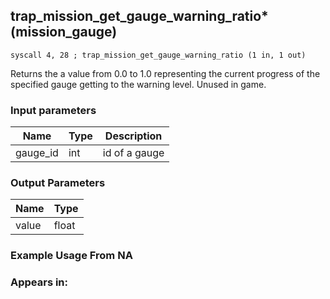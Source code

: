 ## trap_mission_get_gauge_warning_ratio* (mission_gauge)

`syscall 4, 28 ; trap_mission_get_gauge_warning_ratio (1 in, 1 out)`

Returns the a value from 0.0 to 1.0 representing the current progress of the specified gauge getting to the warning level. Unused in game.

### Input parameters
| Name | Type | Description
|------|------|------------
| gauge_id   | int   | id of a gauge


### Output Parameters
| Name | Type
|------|-----
| value   | float   
### Example Usage From NA



### Appears in:



